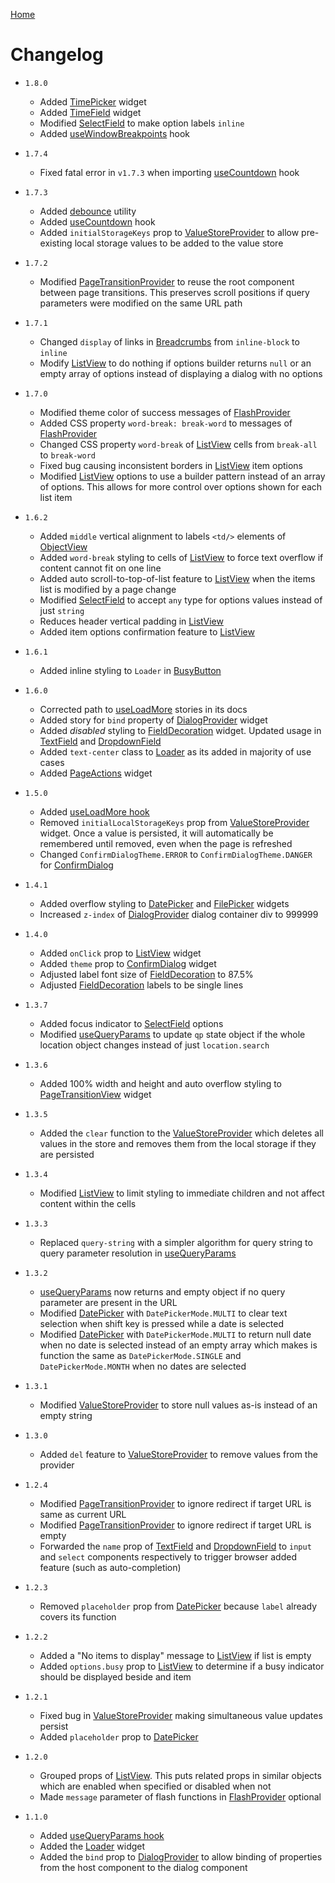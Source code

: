 [Home](README.md)

# Changelog

-   `1.8.0`

    -   Added [TimePicker](docs/time-picker.md) widget
    -   Added [TimeField](docs/time-field.md) widget
    -   Modified [SelectField](docs/select-field.md) to make option labels `inline`
    -   Added [useWindowBreakpoints](docs/use-window-breakpoints.md) hook

-   `1.7.4`

    -   Fixed fatal error in `v1.7.3` when importing [useCountdown](docs/use-countdown.md) hook

-   `1.7.3`

    -   Added [debounce](docs/debounce.md) utility
    -   Added [useCountdown](docs/use-countdown.md) hook
    -   Added `initialStorageKeys` prop to [ValueStoreProvider](docs/value-store-provider.md) to
        allow pre-existing local storage values to be added to the value store

-   `1.7.2`

    -   Modified [PageTransitionProvider](docs/page-transition-provider.md) to reuse the root
        component between page transitions. This preserves scroll positions if query parameters
        were modified on the same URL path

-   `1.7.1`

    -   Changed `display` of links in [Breadcrumbs](docs/breadcrumbs.md) from `inline-block` to
        `inline`
    -   Modify [ListView](docs/list-view.md) to do nothing if options builder returns `null` or an
        empty array of options instead of displaying a dialog with no options

-   `1.7.0`

    -   Modified theme color of success messages of [FlashProvider](docs/flash-provider.md)
    -   Added CSS property `word-break: break-word` to messages of
        [FlashProvider](docs/flash-provider.md)
    -   Changed CSS property `word-break` of [ListView](docs/list-view.md) cells from `break-all`
        to `break-word`
    -   Fixed bug causing inconsistent borders in [ListView](docs/list-view.md) item options
    -   Modified [ListView](docs/list-view.md) options to use a builder pattern instead of an array
        of options. This allows for more control over options shown for each list item

-   `1.6.2`

    -   Added `middle` vertical alignment to labels `<td/>` elements of
        [ObjectView](docs/object-view.md)
    -   Added `word-break` styling to cells of [ListView](docs/list-view.md) to force text overflow
        if content cannot fit on one line
    -   Added auto scroll-to-top-of-list feature to [ListView](docs/list-view.md) when the items
        list is modified by a page change
    -   Modified [SelectField](docs/select-field.md) to accept `any` type for options values
        instead of just `string`
    -   Reduces header vertical padding in [ListView](docs/list-view.md)
    -   Added item options confirmation feature to [ListView](docs/list-view.md)

-   `1.6.1`

    -   Added inline styling to `Loader` in [BusyButton](docs/busy-button.md)

-   `1.6.0`

    -   Corrected path to [useLoadMore](docs/use-load-more.md) stories in its docs
    -   Added story for `bind` property of [DialogProvider](docs/api-reference/dialog-provider.md) widget
    -   Added _disabled_ styling to [FieldDecoration](docs/field-decoration.md) widget. Updated usage in
        [TextField](docs/text-field.md) and [DropdownField](docs/dropdown-field.md)
    -   Added `text-center` class to [Loader](docs/loader.md) as its added in majority of use cases
    -   Added [PageActions](docs/page-actions.md) widget

-   `1.5.0`

    -   Added [useLoadMore hook](docs/use-load-more.md)
    -   Removed `initialLocalStorageKeys` prop from [ValueStoreProvider](docs/value-store-provider.md)
        widget. Once a value is persisted, it will automatically be remembered until removed, even
        when the page is refreshed
    -   Changed `ConfirmDialogTheme.ERROR` to `ConfirmDialogTheme.DANGER` for
        [ConfirmDialog](docs/confirm-dialog.md)

-   `1.4.1`

    -   Added overflow styling to [DatePicker](docs/date-picker.md) and [FilePicker](docs/file-picker.md)
        widgets
    -   Increased `z-index` of [DialogProvider](docs/api-reference/dialog-provider.md) dialog container div to 999999

-   `1.4.0`

    -   Added `onClick` prop to [ListView](docs/list-view.md) widget
    -   Added `theme` prop to [ConfirmDialog](docs/confirm-dialog.md) widget
    -   Adjusted label font size of [FieldDecoration](docs/field-decoration.md) to 87.5%
    -   Adjusted [FieldDecoration](docs/field-decoration.md) labels to be single lines

-   `1.3.7`

    -   Added focus indicator to [SelectField](docs/select-field.md) options
    -   Modified [useQueryParams](docs/use-query-params.md) to update `qp` state object if the whole
        location object changes instead of just `location.search`

-   `1.3.6`

    -   Added 100% width and height and auto overflow styling to
        [PageTransitionView](src/provider/page-transition-provider/page-transition-view.tsx) widget

-   `1.3.5`

    -   Added the `clear` function to the [ValueStoreProvider](docs/value-store-provider.md) which
        deletes all values in the store and removes them from the local storage if they are
        persisted

-   `1.3.4`

    -   Modified [ListView](docs/list-view.md) to limit styling to immediate children and not
        affect content within the cells

-   `1.3.3`

    -   Replaced `query-string` with a simpler algorithm for query string to query parameter
        resolution in [useQueryParams](docs/use-query-params.md)

-   `1.3.2`

    -   [useQueryParams](docs/use-query-params.md) now returns and empty object if no query parameter
        are present in the URL
    -   Modified [DatePicker](docs/date-picker.md) with `DatePickerMode.MULTI` to clear text selection
        when shift key is pressed while a date is selected
    -   Modified [DatePicker](docs/date-picker.md) with `DatePickerMode.MULTI` to return null date when
        no date is selected instead of an empty array which makes is function the same as
        `DatePickerMode.SINGLE` and `DatePickerMode.MONTH` when no dates are selected

-   `1.3.1`

    -   Modified [ValueStoreProvider](docs/value-store-provider.md) to store null values as-is instead
        of an empty string

-   `1.3.0`

    -   Added `del` feature to [ValueStoreProvider](docs/value-store-provider.md) to remove values from
        the provider

-   `1.2.4`

    -   Modified [PageTransitionProvider](docs/page-transition-provider.md) to ignore redirect if target
        URL is same as current URL
    -   Modified [PageTransitionProvider](docs/page-transition-provider.md) to ignore redirect if target
        URL is empty
    -   Forwarded the `name` prop of [TextField](docs/text-field.md) and
        [DropdownField](docs/dropdown-field.md) to `input` and `select` components respectively to
        trigger browser added feature (such as auto-completion)

-   `1.2.3`

    -   Removed `placeholder` prop from [DatePicker](docs/date-picker.md) because `label` already covers
        its function

-   `1.2.2`

    -   Added a "No items to display" message to [ListView](docs/list-view.md) if list is empty
    -   Added `options.busy` prop to [ListView](docs/list-view.md) to determine if a busy indicator
        should be displayed beside and item

-   `1.2.1`

    -   Fixed bug in [ValueStoreProvider](docs/value-store-provider.md) making simultaneous value
        updates persist
    -   Added `placeholder` prop to [DatePicker](docs/date-picker.md)

-   `1.2.0`

    -   Grouped props of [ListView](docs/list-view.md). This puts related props in similar objects which
        are enabled when specified or disabled when not
    -   Made `message` parameter of flash functions in [FlashProvider](docs/flash-provider.md) optional

-   `1.1.0`

    -   Added [useQueryParams hook](docs/use-query-params.md)
    -   Added the [Loader](docs/loader.md) widget
    -   Added the `bind` prop to [DialogProvider](docs/api-reference/dialog-provider.md) to allow binding of
        properties from the host component to the dialog component
